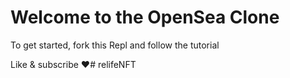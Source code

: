 # Welcome to the OpenSea Clone

To get started, fork this Repl and follow the tutorial

Like & subscribe ❤️#   r e l i f e N F T  
 